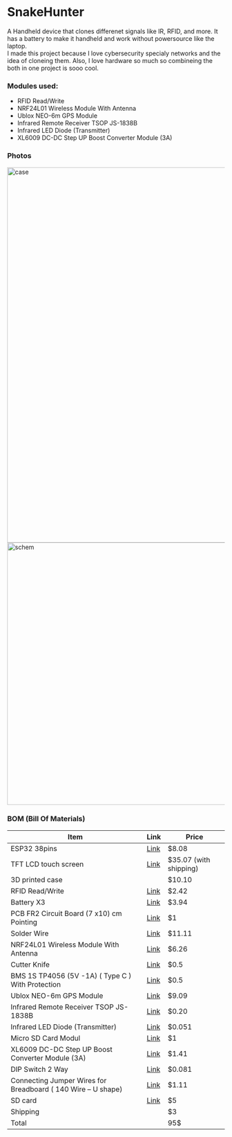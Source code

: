 # SnakeHunter
A Handheld device that clones differenet signals like IR, RFID, and more. It has a battery to make it handheld and work without powersource like the laptop.<br>
I made this project because I love cybersecurity specialy networks and the idea of cloneing them. Also, I love hardware so much so combineing the both in one project is sooo cool. 

### Modules used:
- RFID Read/Write
- NRF24L01 Wireless Module With Antenna
- Ublox NEO-6m GPS Module
- Infrared Remote Receiver TSOP JS-1838B
- Infrared LED Diode (Transmitter)
- XL6009 DC-DC Step UP Boost Converter Module (3A) 
### Photos
<img width="735" height="867" alt="case" src="https://github.com/user-attachments/assets/213c4a4b-2f6b-4f98-8a7a-50e1aecd2dcb" />
<img width="739" height="606" alt="schem" src="https://github.com/user-attachments/assets/aff0e6a6-4690-4f7d-8f79-8ddbd42625fa" /> <br>

### BOM (Bill Of Materials)
| Item                                                         | Link                                                                                                                                                                                                                                                                                                                                                                                                                                                                                                     | Price                  |
|--------------------------------------------------------------|----------------------------------------------------------------------------------------------------------------------------------------------------------------------------------------------------------------------------------------------------------------------------------------------------------------------------------------------------------------------------------------------------------------------------------------------------------------------------------------------------------|------------------------|
| ESP32 38pins                                                 | [Link](https://mostelectronic.com/shop/arduino-development-boards/esp32-s-38pin-development-board-wifi-and-bluetooth/)                                                                                                                                                                                                                                                                                                                                                                                           | $8.08                  |
| TFT LCD touch screen                                         | [Link](https://www.amazon.com/WWZMDiB-Display-Interface-Arduino-320x240/dp/B0CCHXX1Z9/ref=sr_1_1_sspa?dib=eyJ2IjoiMSJ9.9xYzrIvxxHsHdfW-gksWb3jXxskzgUuA5Zv92-vbF_rgpDSizUJq9ZgjkUXXAnXTFF-g7tu8c3U8-EMJlw-Q9uDaEn5B7V5boVKGWRNHZUFaeOUc-jy6nT_AmLIXFEHbz0vlXF-KDvlwjrPltPtbK0t41pq8tB6F4K7ICLWzThnjkHNXrFFSCCIgBb_lXGixU3_zdR4z01ZQVJP6Scx8_LsG3fd-tv3Qi1mEAhEKbvs.DzTPSmzNNeTbDCBnk1YsSWki1K8MFNSX6Lj1MkVzSLU&dib_tag=se&keywords=tft+display&qid=1752311294&sr=8-1-spons&sp_csd=d2lkZ2V0TmFtZT1zcF9hdGY&psc=1) | $35.07 (with shipping) |
| 3D printed case                                              |                                                                                                                                                                                                                                                                                                                                                                                                                                                                                                          | $10.10                 |
| RFID Read/Write                                              | [Link](https://mostelectronic.com/shop/sensors/rfid-read-write-module-mfrc-522-13-56-mhz/ )                                                                                                                                                                                                                                                                                                                                                                                                                      | $2.42                  |
| Battery X3                                                   | [Link](https://mostelectronic.com/shop/batteries-accessories/rechargeable-batteries/rechargeable-402030-lipo-battery-cell-3-7v-350mah-wire-solder/)                                                                                                                                                                                                                                                                                                                                                          | $3.94                  |
| PCB FR2 Circuit Board (7 x10) cm Pointing                    | [Link](https://mostelectronic.com/shop/pcb/pcb-pcb/pcb-fr2-circuit-board-7-x10-cm-pointing/)                                                                                                                                                                                                                                                                                                                                                                                                                     | $1                     |
| Solder Wire                                                  | [Link](https://mostelectronic.com/shop/tools/soldering-desoldering/solder-wire-singapore-250g-0-6mm-70-30-singapore/)                                                                                                                                                                                                                                                                                                                                                                                            | $11.11                 |
| NRF24L01 Wireless Module With Antenna                        | [Link](https://mostelectronic.com/shop/sensors/nrf24l01-wireless-module-with-antenna/)                                                                                                                                                                                                                                                                                                                                                                                                                           | $6.26                  |
| Cutter Knife                                                 | [Link](https://mostelectronic.com/shop/tools/wire-strippers-nipples-pliers/cutter-knife/)                                                                                                                                                                                                                                                                                                                                                                                                                       | $0.5                   |
| BMS 1S TP4056 (5V -1A) ( Type C ) With Protection            | [Link](https://mostelectronic.com/shop/batteries-accessories/battery-accessories/bms-1s-tp4056-5v-1a-lithium-battery-charger-board-type-c-with-protection/)                                                                                                                                                                                                                                                                                                                                                      | $0.5                   |
| Ublox NEO-6m GPS Module                                      | [Link](https://mostelectronic.com/shop/sensors/ublox-neo-6m-gps-module/)                                                                                                                                                                                                                                                                                                                                                                                                                                        | $9.09                  |
| Infrared Remote Receiver TSOP JS-1838B                       | [Link](https://mostelectronic.com/shop/sensors/infrared-receiver-diode-tl1838-vs1838b/)                                                                                                                                                                                                                                                                                                                                                                                                                         | $0.20                  |
| Infrared LED Diode (Transmitter)                             | [Link](https://mostelectronic.com/shop/sensors/infrared-led-diode-transmitter/)                                                                                                                                                                                                                                                                                                                                                                                                                                  | $0.051                 |
| Micro SD Card Modul                                          | [Link](https://mostelectronic.com/shop/sensors/micro-sd-card-module/)                                                                                                                                                                                                                                                                                                                                                                                                                                            | $1                     |
| XL6009 DC-DC Step UP Boost Converter Module (3A)             | [Link](https://mostelectronic.com/shop/dc-ac-converters/dc-dc-step-up-boost-converter-module-xl6009-3a/)                                                                                                                                                                                                                                                                                                                                                                                                         | $1.41                  |
| DIP Switch 2 Way                                             | [Link](https://mostelectronic.com/shop/components/switches/dip-switch-2-way/)                                                                                                                                                                                                                                                                                                                                                                                                                                    | $0.081                 |
| Connecting Jumper Wires for Breadboard ( 140 Wire – U shape) | [Link](https://mostelectronic.com/shop/wires-crocodiles/u-shape-shield-breadboard-jumper-wires-140pcs/)                                                                                                                                                                                                                                                                                                                                                                                                         | $1.11                  |
|SD card | [Link](https://www.noon.com/egypt-en/canvasselect-plus-micro-sdhc-memory-card-with-adapter-32-gb/N43383398A/p/?o=dd29d760fc2d52bb&shareId=a9b190a7-fcdf-448a-a7b9-24fdeadd19a3) | $5|
| Shipping                                                     |                                                                                                                                                                                                                                                                                                                                                                                                                                                                                                          | $3                     |
| Total                                                        |                                                                                                                                                                                                                                                                                                                                                                                                                                                                                                          | 95$                    |



